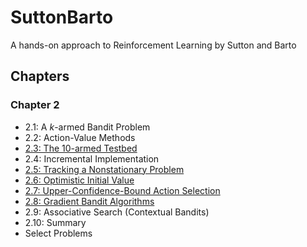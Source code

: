 # SuttonBarto
A hands-on approach to Reinforcement Learning by Sutton and Barto

## Chapters
### Chapter 2
- 2.1: A $k$-armed Bandit Problem
- 2.2: Action-Value Methods
- [2.3: The 10-armed Testbed](chapters/chapter2/EpsilonGreedyExp.ipynb)
- 2.4: Incremental Implementation
- [2.5: Tracking a Nonstationary Problem](chapters/chapter2/NonstationaryExp.ipynb)
- [2.6: Optimistic Initial Value](chapters/chapter2/OptimisticGreedyExp.ipynb)
- [2.7: Upper-Confidence-Bound Action Selection](chapters/chapter2/UCBExp.ipynb)
- [2.8: Gradient Bandit Algorithms](chapters/chapter2/GradientExp.ipynb)
- 2.9: Associative Search (Contextual Bandits)
- 2.10: Summary
- Select Problems
